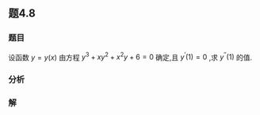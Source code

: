 ## 题4.8
### 题目
设函数 $y = y( x)$ 由方程 ${y}^{3} + x{y}^{2} + {x}^{2}y + 6 = 0$ 确定,且 ${y}^{\prime }( 1)  = 0$ ,求 ${y}^{\prime \prime }( 1)$ 的值.
### 分析

### 解
